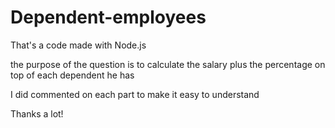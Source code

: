 # Dependent-employees

That's a code made with Node.js

the purpose of the question is to calculate the salary plus the percentage on top of each dependent he has

I did commented on each part to make it easy to understand

Thanks a lot!
